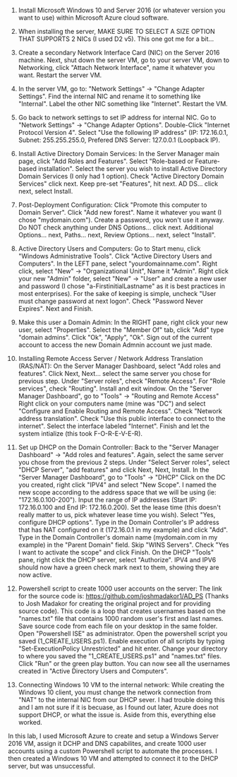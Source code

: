 1) Install Microsoft Windows 10 and Server 2016 (or whatever version you want to use) within Microsoft Azure cloud software.

2) When installing the server, MAKE SURE TO SELECT A SIZE OPTION THAT SUPPORTS 2 NICs (I used D2 v5). This one got me for a bit...

3) Create a secondary Network Interface Card (NIC) on the Server 2016 machine. Next, shut down the server VM, go to your server VM, down to Networking, click "Attach Network Interface", name it whatever you want. Restart the server VM.
      
4) In the server VM, go to: "Network Settings" -> "Change Adapter Settings". Find the internal NIC and rename it to something like "Internal". Label the other NIC something like "Internet". Restart the VM.
      
5) Go back to network settings to set IP address for internal NIC. Go to "Network Settings" -> "Change Adapter Options". Double-Click "Internet Protocol Version 4". Select "Use the following IP address" (IP: 172.16.0.1, Subnet: 255.255.255.0, Prefered DNS Server: 127.0.0.1 (Loopback IP).
      
6) Install Active Directory Domain Services: In the Server Manager main page, click "Add Roles and Features". Select "Role-based or Feature-based installation". Select the server you wish to install Active Directory Domain Services (I only had 1 option). Check "Active Directory Domain Services" click next. Keep pre-set "Features", hit next. AD DS... click next, select Install.
      
7) Post-Deployment Configuration: Click "Promote this computer to Domain Server". Click "Add new forest". Name it whatever you want (I chose "mydomain.com"). Create a password, you won't use it anyway. Do NOT check anything under DNS Options... click next. Additional Options... next, Paths... next, Review Options... next, select "Install".
      
8) Active Directory Users and Computers: Go to Start menu, click "Windows Administrative Tools". Click "Active Directory Users and Computers". In the LEFT pane, select "yourdomainname.com". Right click, select "New" -> "Organizational Unit", Name it "Admin". Right click your new "Admin" folder, select "New" -> "User" and create a new user and password (I chose "a-FirstinitialLastname" as it is best practices in most enterprises). For the sake of keeping is simple, uncheck "User must change password at next logon". Check "Password Never Expires". Next and Finish.
      
9) Make this user a Domain Admin: In the RIGHT pane, right click your new user, select "Properties". Select the "Member Of" tab, click "Add" type "domain admins". Click "Ok", "Apply", "Ok". Sign out of the current account to access the new Domain Admnin account we just made.
      
10) Installing Remote Access Server / Network Address Translation (RAS/NAT): On the Server Manager Dashboard, select "Add roles and features". Click Next, Next... select the same server you chose for previous step. Under "Server roles", check "Remote Access". For "Role services", check "Routing". Install and exit window. On the "Server Manager Dashboard", go to "Tools" -> "Routing and Remote Access" Right click on your computers name (mine was "DC") and select "Configure and Enable Routing and Remote Access". Check "Network address translation". Check "Use this public interface to connect to the internet". Select the interface labeled "Internet". Finish and let the system intialize (this took F-O-R-E-V-E-R).
      
11) Set up DHCP on the Domain Controller: Back to the "Server Manager Dashboard" -> "Add roles and features". Again, select the same server you chose from the previous 2 steps. Under "Select Server roles", select "DHCP Server", "add features" and click Next, Next, Install. In the "Server Manager Dashboard", go to "Tools" -> "DHCP" Click on the DC you created, right click "IPV4" and select "New Scope". I named the new scope according to the address space that we will be using (ie: "172.16.0.100-200"). Input the range of IP addresses (Start IP: 172.16.0.100 and End IP: 172.16.0.200). Set the lease time (this doesn't really matter to us, pick whatever lease time you wish). Select "Yes, configure DHCP options". Type in the Domain Controller's IP address that has NAT configured on it (172.16.0.1 in my example) and click "Add". Type in the Domain Controller's domain name (mydomain.com in my example) in the "Parent Domain" field. Skip "WINS Servers". Check "Yes I want to activate the scope" and click Finish. On the DHCP "Tools" pane, right click the DHCP server, select "Authorize". IPV4 and IPV6 should now have a green check mark next to them, showing they are now active.

12) Powershell script to create 1000 user accounts on the server: The link for the source code is: https://github.com/joshmadakor1/AD_PS (Thanks to Josh Madakor for creating the original project and for providing source code). This code is a loop that creates usernames based on the "names.txt" file that contains 1000 random user's first and last names. Save source code from each file on your desktop in the same folder. Open "Powershell ISE" as administrator. Open the powershell script you saved (1_CREATE_USERS.ps1). Enable execution of all scripts by typing "Set-ExecutionPolicy Unrestricted" and hit enter. Change your directory to where you saved the "1_CREATE_USERS.ps1" and "names.txt" files. Click "Run" or the green play button. You can now see all the usernames created in "Active Directory Users and Computers". 
      
13) Connecting Windows 10 VM to the internal network: While creating the Windows 10 client, you must change the network connection from "NAT" to the internal NIC from our DHCP sever. I had trouble doing this and I am not sure if it is becuase, as I found out later, Azure does not support DHCP, or what the issue is. Aside from this, everything else worked.

In this lab, I used Microsoft Azure to create and setup a Windows Server 2016 VM, assign it DCHP and DNS capabilites, and create 1000 user accounts using a custom Powershell script to automate the processes. I then created a Windows 10 VM and attempted to connect it to the DHCP server, but was unsuccessful. 
